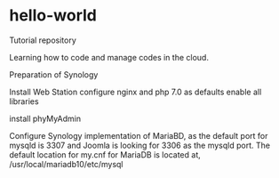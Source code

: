 # hello-world
Tutorial repository

Learning how to code and manage codes in the cloud.


Preparation of Synology

Install Web Station
configure nginx and php 7.0 as defaults
enable all libraries

install phyMyAdmin

Configure Synology implementation of MariaBD, as the default port for mysqld is 3307 and Joomla is looking for 3306 as the mysqld port. 
The default location for my.cnf for MariaDB is located at,
/usr/local/mariadb10/etc/mysql
